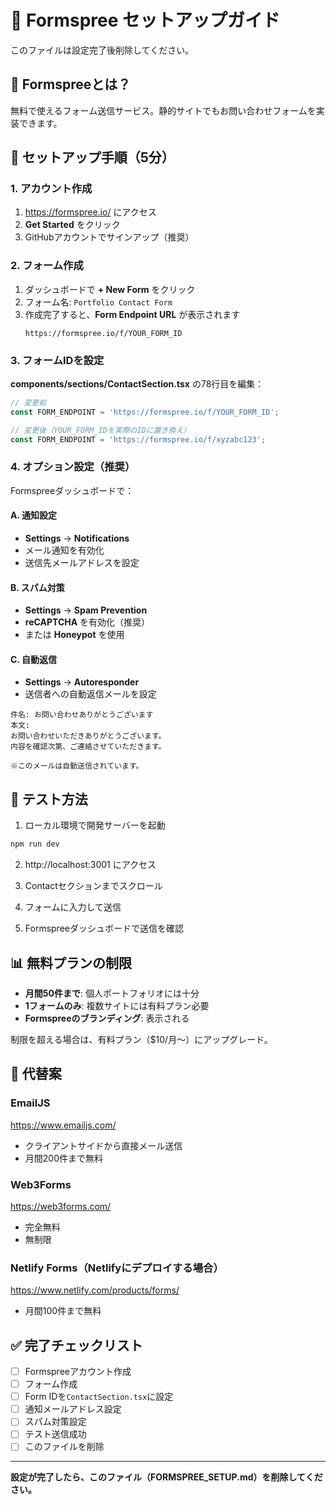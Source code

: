 # 📧 Formspree セットアップガイド

このファイルは設定完了後削除してください。

## 🚀 Formspreeとは？

無料で使えるフォーム送信サービス。静的サイトでもお問い合わせフォームを実装できます。

## 📝 セットアップ手順（5分）

### 1. アカウント作成
1. https://formspree.io/ にアクセス
2. **Get Started** をクリック
3. GitHubアカウントでサインアップ（推奨）

### 2. フォーム作成
1. ダッシュボードで **+ New Form** をクリック
2. フォーム名: `Portfolio Contact Form`
3. 作成完了すると、**Form Endpoint URL** が表示されます
   ```
   https://formspree.io/f/YOUR_FORM_ID
   ```

### 3. フォームIDを設定

**components/sections/ContactSection.tsx** の78行目を編集：

```typescript
// 変更前
const FORM_ENDPOINT = 'https://formspree.io/f/YOUR_FORM_ID';

// 変更後（YOUR_FORM_IDを実際のIDに置き換え）
const FORM_ENDPOINT = 'https://formspree.io/f/xyzabc123';
```

### 4. オプション設定（推奨）

Formspreeダッシュボードで：

#### A. 通知設定
- **Settings** → **Notifications**
- メール通知を有効化
- 送信先メールアドレスを設定

#### B. スパム対策
- **Settings** → **Spam Prevention**
- **reCAPTCHA** を有効化（推奨）
- または **Honeypot** を使用

#### C. 自動返信
- **Settings** → **Autoresponder**
- 送信者への自動返信メールを設定

```
件名: お問い合わせありがとうございます
本文:
お問い合わせいただきありがとうございます。
内容を確認次第、ご連絡させていただきます。

※このメールは自動送信されています。
```

## 🧪 テスト方法

1. ローカル環境で開発サーバーを起動
```bash
npm run dev
```

2. http://localhost:3001 にアクセス

3. Contactセクションまでスクロール

4. フォームに入力して送信

5. Formspreeダッシュボードで送信を確認

## 📊 無料プランの制限

- **月間50件まで**: 個人ポートフォリオには十分
- **1フォームのみ**: 複数サイトには有料プラン必要
- **Formspreeのブランディング**: 表示される

制限を超える場合は、有料プラン（$10/月〜）にアップグレード。

## 🔄 代替案

### EmailJS
https://www.emailjs.com/
- クライアントサイドから直接メール送信
- 月間200件まで無料

### Web3Forms
https://web3forms.com/
- 完全無料
- 無制限

### Netlify Forms（Netlifyにデプロイする場合）
https://www.netlify.com/products/forms/
- 月間100件まで無料

## ✅ 完了チェックリスト

- [ ] Formspreeアカウント作成
- [ ] フォーム作成
- [ ] Form IDを`ContactSection.tsx`に設定
- [ ] 通知メールアドレス設定
- [ ] スパム対策設定
- [ ] テスト送信成功
- [ ] このファイルを削除

---

**設定が完了したら、このファイル（FORMSPREE_SETUP.md）を削除してください。**

